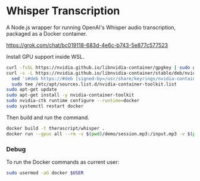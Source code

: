 # Whisper Transcription

A Node.js wrapper for running OpenAI's Whisper audio transcription, packaged as a Docker container.

https://grok.com/chat/bc019118-683d-4e6c-b743-5e877c577523

Install GPU support inside WSL.

```sh
curl -fsSL https://nvidia.github.io/libnvidia-container/gpgkey | sudo gpg --dearmor -o /usr/share/keyrings/nvidia-container-toolkit-keyring.gpg
curl -s -L https://nvidia.github.io/libnvidia-container/stable/deb/nvidia-container-toolkit.list | \
  sed 's#deb https://#deb [signed-by=/usr/share/keyrings/nvidia-container-toolkit-keyring.gpg] https://#g' | \
  sudo tee /etc/apt/sources.list.d/nvidia-container-toolkit.list
sudo apt-get update
sudo apt-get install -y nvidia-container-toolkit
sudo nvidia-ctk runtime configure --runtime=docker
sudo systemctl restart docker
```

Then build and run the command.

```sh
docker build -t therascript/whisper .
docker run --gpus all --rm -v $(pwd)/demo/session.mp3:/input.mp3 -v $(pwd)/output:/app/output therascript/whisper --file /input.mp3 --model tiny
```

### Debug

To run the Docker commands as current user:

```sh
sudo usermod -aG docker $USER
```
